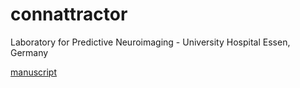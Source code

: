 connattractor
==========================
Laboratory for Predictive Neuroimaging - University Hospital Essen, Germany

[manuscript](https://github.com/pni-lab/connattractor/blob/master/docs/exports/connattractor_manuscript.pdf)
